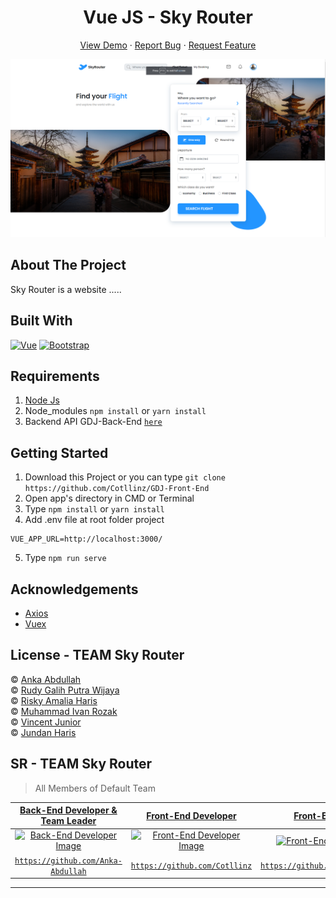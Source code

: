 <h1 align='center'>Vue JS - Sky Router</h1>
  <p align="center">
    <a href="https://skyrouter.netlify.app/">View Demo</a>
    ·
    <a href="https://github.com/Cotllinz/SkyRouter_Fe/issues">Report Bug</a>
    ·
    <a href="https://github.com/Cotllinz/SkyRouter_Fe/pulls">Request Feature</a>
  </p>

![Image Banner](src/assets/BgImageSkyRouter.PNG)

## About The Project

Sky Router is a website .....

## Built With

[![Vue](https://img.shields.io/badge/Vue-v2.6.11-green)](https://github.com/vuejs/vue)
[![Bootstrap](https://img.shields.io/badge/Bootstrap-v4.5.x-blue)](https://github.com/bootstrap-vue/bootstrap-vue)

## Requirements

1. <a href="https://nodejs.org/en/download/">Node Js</a>
2. Node_modules `npm install` or `yarn install`
3. Backend API GDJ-Back-End [`here`](https://github.com/vincentJunior1/TimTamBe)

## Getting Started

1. Download this Project or you can type `git clone https://github.com/Cotllinz/GDJ-Front-End`
2. Open app's directory in CMD or Terminal
3. Type `npm install` or `yarn install`
4. Add .env file at root folder project

```
VUE_APP_URL=http://localhost:3000/
```

5. Type `npm run serve`

## Acknowledgements

- [Axios](https://www.npmjs.com/package/axios)
- [Vuex](https://vuex.vuejs.org/)

## License - TEAM Sky Router


© [Anka Abdullah](https://github.com/Anka-Abdullah)<br>
© [Rudy Galih Putra Wijaya](https://github.com/Cotllinz)<br>
© [Risky Amalia Haris](https://github.com/riskyamaliaharis)<br>
© [Muhammad Ivan Rozak](https://github.com/ivanrozak)<br>
© [Vincent Junior](https://github.com/vincentJunior1)<br>
© [Jundan Haris](https://github.com/jundasharin)

## SR - TEAM Sky Router

> All Members of Default Team

|                                                <a href="#" target="_blank">**Back-End Developer & Team Leader**</a>                                                |                                                          <a href="#" target="_blank">**Front-End Developer**</a>                                                           |                                                         <a href="#" target="_blank">**Front-End Developer**</a>                                                         |                                                         <a href="#" target="_blank">**Front-End Developer**</a>                                                         |                                                       <a href="#" target="_blank">**Back-End Developer**</a>                                                        |                                                      <a href="#" target="_blank">**Back-End Developer**</a>                                                       |
| :------------------------------------------------------------------------------------------------------------------------------------------------------------------: | :------------------------------------------------------------------------------------------------------------------------------------------------------------------------: | :---------------------------------------------------------------------------------------------------------------------------------------------------------------------: | :--------------------------------------------------------------------------------------------------------------------------------------------------------------------: | :-----------------------------------------------------------------------------------------------------------------------------------------------------------------: | :---------------------------------------------------------------------------------------------------------------------------------------------------------------: |
| [![Back-End Developer Image](https://avatars.githubusercontent.com/u/72588308?s=460&v=4)](https://github.com/Anka-Abdullah) | [![Front-End Developer Image](https://avatars0.githubusercontent.com/u/63383858?s=400&u=9aee5c57b712b3e5e4828e6aee4fef6aa0861fc7&v=4)](https://github.com/Cotllinz) | [![Front-End Developer Image](https://avatars.githubusercontent.com/u/55311162?s=460&v=4)](https://github.com/riskyamaliaharis) | [![Front-End Developer Image](https://avatars.githubusercontent.com/u/63574043?s=460&u=0809179648d74fd6463705f533a2c7ea1faa916b&v=4)](https://github.com/ivanrozak) | [![Back-End Developer Image](https://avatars.githubusercontent.com/u/73387106?s=460&v=4)](https://github.com/vincentJunior1) |
|                                       <a href="https://github.com/Anka-Abdullah" target="_blank">`https://github.com/Anka-Abdullah`</a>                                        |                                   <a href="https://github.com/Cotllinz" target="_blank">`https://github.com/Cotllinz`</a>                                    |                                     <a href="https://github.com/riskyamaliaharis" target="_blank">`https://github.com/riskyamaliaharis`</a>                                     |                                    <a href="https://github.com/ivanrozak" target="_blank">`https://github.com/ivanrozak`</a>                                     |                                      <a href="https://github.com/vincentJunior1" target="_blank">`https://github.com/vincentJunior1`</a>                                      |                                                                           |

---
